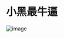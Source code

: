 # 小黑最牛逼 

![image](https://github.com/jsoin1/jsoin1.github.io/assets/167306284/6ca02e9d-37b4-4748-81c5-eb28d3bc1a1b)
